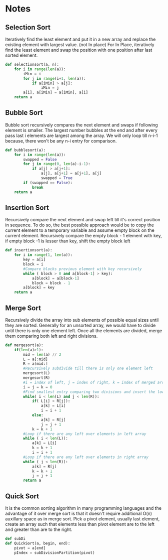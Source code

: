 # Notes
## <a name="selectionsort"> Selection Sort </a> 
Iteratively find the least element and put it in a new array and replace the existing element with largest value. (not In place)
For In Place, iteratively find the least element and swap the position with one position after last sorted element.
```Python
def selectionsort(a, n):
    for i in range(len(a)):
        iMin = i
        for j in range(i+1, len(a)):
            if a[iMin] > a[j]:
                iMin = j
        a[i], a[iMin] = a[iMin], a[i]
    return a
```
## <a name="bubblesort">Bubble Sort</a>
Bubble sort recursively compares the next element and swaps if following element is smaller. The largest number bubbles at the end and after every pass last i elements are largest among the array. We will only loop till n-i-1 because, there won't be any n-i entry for comparison.
 
```Python
def bubblesort(a):
    for i in range(len(a)):
        swapped = False
        for j in range(0, len(a)-i-1):
            if a[j] > a[j+1]:
                a[j], a[j+1] = a[j+1], a[j]
                swapped = True
        if (swapped == False):
            break       
    return a
```

## <a name="insertionsort">Insertion Sort</a>
Recursively compare the next element and swap left till it's correct position in sequence. To do so, the best possible approach would be to copy the current element to a temporary variable and assume empty block on the current element. Recursively compare the empty block - 1 element with key, if empty block -1 is lesser than key, shift the empty block left

```Python
def insertionsort(a):
    for i in range(1, len(a)):
        key = a[i]
        block = i
        #Compare blocks previous element with key recursively
        while ( block > 0 and a[block-1] > key):
            a[block] = a[block-1]
            block = block - 1
        a[block] = key
    return a
```

## <a name="mergesort"> Merge Sort </a>
Recursively divide the array into sub elements of possible equal sizes until they are sorted. Generally for an unsorted array, we would have to divide until there is only one element left. Once all the elements are divided, merge them comparing both left and right divisions.

```Python
def mergesort(a):
    if(len(a)>1):
        mid = len(a) // 2
        L = a[:mid]
        R = a[mid:]
        #Recursively subdivide till there is only one element left
        mergesort(L)
        mergesort(R)
        #i = index of left, j = index of right, k = index of merged array
        i = j = k = 0
        #Find smallest entry comparing two divisions and insert the lowest into array at kth index
        while( i < len(L) and j < len(R)):
            if( L[i] < R[j]):
                a[k] = L[i]
                i = i + 1
            else:
                a[k] = R[j]
                j = j + 1
            k = k + 1
        #Loop if there are any left over elements in left array
        while ( i < len(L)):
            a[k] = L[i]
            k = k + 1
            i = i + 1
        #Loop if there are any left over elements in right array
        while ( j < len(R)):
            a[k] = R[j]
            k = k + 1
            j = j + 1
        return a
```
## <a name="quicksort"> Quick Sort </a>
It is the common sorting algorithm in many programming languages and the advantage of it over merge sort is that it doesn't require additional O(n) auxillary space as in merge sort. 
Pick a pivot element, usually last element, create an array such that elements less than pivot element are to the left and greater than are to the right. 
```Python
def subDi
def QuickSort(a, begin, end):
    pivot = a[end]
    pIndex = subDivisionPartition(pivot)
``` 
